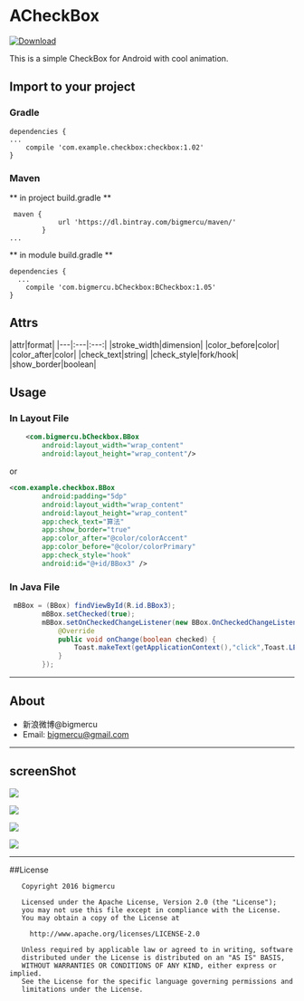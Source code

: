 # ACheckBox
[ ![Download](https://api.bintray.com/packages/bigmercu/maven/b-checkbox/images/download.svg) ](https://bintray.com/bigmercu/maven/b-checkbox/_latestVersion)

This is a simple CheckBox for Android with cool animation. 

## Import to your project
### Gradle
```
dependencies {
...
    compile 'com.example.checkbox:checkbox:1.02'
}
```

### Maven
** in project build.gradle **
``` 
 maven {
            url 'https://dl.bintray.com/bigmercu/maven/'
        }
...
```
** in module build.gradle **
```
dependencies {
  ...
    compile 'com.bigmercu.bCheckbox:BCheckbox:1.05'
}

```


## Attrs
|attr|format|
|---|:---|:---:|
|stroke_width|dimension|
|color_before|color|
|color_after|color|
|check_text|string|
|check_style|fork/hook|
|show_border|boolean|


## Usage
### In Layout File
``` xml
    <com.bigmercu.bCheckbox.BBox
        android:layout_width="wrap_content"
        android:layout_height="wrap_content"/>
```
or

``` xml
<com.example.checkbox.BBox
        android:padding="5dp"
        android:layout_width="wrap_content"
        android:layout_height="wrap_content"
        app:check_text="算法"
        app:show_border="true"
        app:color_after="@color/colorAccent"
        app:color_before="@color/colorPrimary"
        app:check_style="hook"
        android:id="@+id/BBox3" />
```

### In Java File
``` java
 mBBox = (BBox) findViewById(R.id.BBox3);
        mBBox.setChecked(true);
        mBBox.setOnCheckedChangeListener(new BBox.OnCheckedChangeListener() {
            @Override
            public void onChange(boolean checked) {
                Toast.makeText(getApplicationContext(),"click",Toast.LENGTH_SHORT).show();
            }
        });
```

---

## About
- 新浪微博@bigmercu
- Email: bigmercu@gmail.com

---

## screenShot
![](http://ww4.sinaimg.cn/large/b45f56f6gw1f6ueokzh07g207a0cxdkl.gif)

![](http://ww3.sinaimg.cn/large/b45f56f6gw1f6ueatdq0jg207a0cy40t.gif)


![](http://ww4.sinaimg.cn/large/b45f56f6gw1f6uorqbo03j219628aguj.jpg)

![](http://ww1.sinaimg.cn/large/b45f56f6gw1f6up4942pwj219628awnk.jpg)

---


##License
```
   Copyright 2016 bigmercu

   Licensed under the Apache License, Version 2.0 (the "License");
   you may not use this file except in compliance with the License.
   You may obtain a copy of the License at

     http://www.apache.org/licenses/LICENSE-2.0

   Unless required by applicable law or agreed to in writing, software
   distributed under the License is distributed on an "AS IS" BASIS,
   WITHOUT WARRANTIES OR CONDITIONS OF ANY KIND, either express or implied.
   See the License for the specific language governing permissions and
   limitations under the License.
```

